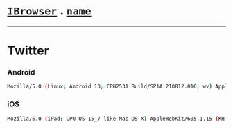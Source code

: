 # [`IBrowser`](/api/main/get-browser.md) . [`name`](../name.md)
---
# Twitter

### Android

```sh
Mozilla/5.0 (Linux; Android 13; CPH2531 Build/SP1A.210812.016; wv) AppleWebKit/537.36 (KHTML, like Gecko) Version/4.0 Chrome/123.0.6312.120 Mobile Safari/537.36 TwitterAndroid
```

### iOS

```sh
Mozilla/5.0 (iPad; CPU OS 15_7 like Mac OS X) AppleWebKit/605.1.15 (KHTML, like Gecko) Mobile/19H12 Twitter for iPhone/10.34
```